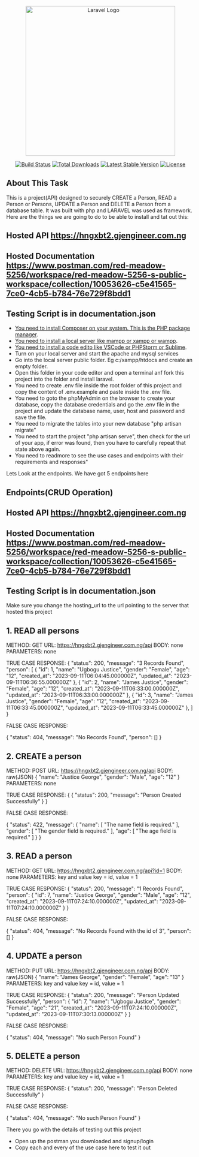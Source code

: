 <p align="center"><a href="https://laravel.com" target="_blank"><img src="https://raw.githubusercontent.com/laravel/art/master/logo-lockup/5%20SVG/2%20CMYK/1%20Full%20Color/laravel-logolockup-cmyk-red.svg" width="400" alt="Laravel Logo"></a></p>

<p align="center">
<a href="https://github.com/laravel/framework/actions"><img src="https://github.com/laravel/framework/workflows/tests/badge.svg" alt="Build Status"></a>
<a href="https://packagist.org/packages/laravel/framework"><img src="https://img.shields.io/packagist/dt/laravel/framework" alt="Total Downloads"></a>
<a href="https://packagist.org/packages/laravel/framework"><img src="https://img.shields.io/packagist/v/laravel/framework" alt="Latest Stable Version"></a>
<a href="https://packagist.org/packages/laravel/framework"><img src="https://img.shields.io/packagist/l/laravel/framework" alt="License"></a>
</p>

## About This Task

This is a project(API) designed to securely CREATE a Person, READ a Person or Persons, UPDATE a Person and DELETE a Person from a database table. It was built with php and LARAVEL was used as framework. Here are the things we are going to do to be able to install and tat out this:
## Hosted API https://hngxbt2.gjengineer.com.ng
## Hosted Documentation https://www.postman.com/red-meadow-5256/workspace/red-meadow-5256-s-public-workspace/collection/10053626-c5e41565-7ce0-4cb5-b784-76e729f8bdd1
## Testing Script is in  documentation.json

- [You need to install Composer on your system. This is the PHP package manager](https://composer.com).
- [You need to install a local server like mampp or xampp or wampp](https://apache.org).
- [You need to install a code edito like VSCode or PHPStorm or Sublime](https://vscode.com).
- Turn on your local server and start the apache and mysql services
- Go into the local server public folder. Eg c:/xampp/htdocs and create an empty folder.
- Open this folder in your code editor and open a terminal anf fork this project into the folder and install laravel.
- You need to create .env file inside the root folder of this project and copy the content of .env.example and paste inside the .env file.
- You need to goto the phpMyAdmin on the browser to create your database, copy the database credentials and go the .env file in the project and update the database name, user, host and password and save the file.
- You need to migrate the tables into your new database "php artisan migrate"
- You need to start the project "php artisan serve", then check for the url of your app, if error was found, then you have to carefully repeat that state above again.
- You need to readmore to see the use cases and endpoints with their requirements and responses"

Lets Look at the endpoints. We have got 5 endpoints here

## Endpoints(CRUD Operation)

## Hosted API https://hngxbt2.gjengineer.com.ng
## Hosted Documentation https://www.postman.com/red-meadow-5256/workspace/red-meadow-5256-s-public-workspace/collection/10053626-c5e41565-7ce0-4cb5-b784-76e729f8bdd1
## Testing Script is in  documentation.json
Make sure you change the hosting_url to the url pointing to the server that hosted this project

## 1. READ all persons

METHOD: GET
URL: https://hngxbt2.gjengineer.com.ng/api
BODY: none
PARAMETERS: none

TRUE CASE RESPONSE: 
{
    "status": 200,
    "message": "3 Records Found",
    "person": [
        {
            "id": 1,
            "name": "Ugbogu Justice",
            "gender": "Female",
            "age": "12",
            "created_at": "2023-09-11T06:04:45.000000Z",
            "updated_at": "2023-09-11T06:36:55.000000Z"
        },
        {
            "id": 2,
            "name": "James Justice",
            "gender": "Female",
            "age": "12",
            "created_at": "2023-09-11T06:33:00.000000Z",
            "updated_at": "2023-09-11T06:33:00.000000Z"
        },
        {
            "id": 3,
            "name": "James Justice",
            "gender": "Female",
            "age": "12",
            "created_at": "2023-09-11T06:33:45.000000Z",
            "updated_at": "2023-09-11T06:33:45.000000Z"
        },
    ]
}

FALSE CASE RESPONSE: 

{
    "status": 404,
    "message": "No Records Found",
    "person": []
}

## 2. CREATE a person

METHOD: POST
URL: https://hngxbt2.gjengineer.com.ng/api
BODY: raw(JSON)
{
    "name": "Justice George",
    "gender": "Male",
    "age": "12"
}
PARAMETERS: none

TRUE CASE RESPONSE: 
{
    {
        "status": 200,
        "message": "Person Created Successfully"
    }
}

FALSE CASE RESPONSE: 

{
    "status": 422,
    "message": {
        "name": [
            "The name field is required."
        ],
        "gender": [
            "The gender field is required."
        ],
        "age": [
            "The age field is required."
        ]
    }
}


## 3. READ a person

METHOD: GET
URL: https://hngxbt2.gjengineer.com.ng/api?id=1
BODY: none
PARAMETERS: key and value
key = id,
value = 1


TRUE CASE RESPONSE: 
{
    "status": 200,
    "message": "1 Records Found",
    "person": {
        "id": 7,
        "name": "Justice George",
        "gender": "Male",
        "age": "12",
        "created_at": "2023-09-11T07:24:10.000000Z",
        "updated_at": "2023-09-11T07:24:10.000000Z"
    }
}

FALSE CASE RESPONSE: 

{
    "status": 404,
    "message": "No Records Found with the id of 3",
    "person": []
}


## 4. UPDATE a person

METHOD: PUT
URL: https://hngxbt2.gjengineer.com.ng/api
BODY: raw(JSON)
{
    "name": "James George",
    "gender": "Female",
    "age": "13"
}
PARAMETERS: key and value
key = id,
value = 1


TRUE CASE RESPONSE: 
{
    "status": 200,
    "message": "Person Updated Successfully",
    "person": {
        "id": 7,
        "name": "Ugbogu Justice",
        "gender": "Female",
        "age": "21",
        "created_at": "2023-09-11T07:24:10.000000Z",
        "updated_at": "2023-09-11T07:30:13.000000Z"
    }
}

FALSE CASE RESPONSE: 

{
    "status": 404,
    "message": "No such Person Found"
}


## 5. DELETE a person

METHOD: DELETE
URL: https://hngxbt2.gjengineer.com.ng/api
BODY: none
PARAMETERS: key and value
key = id,
value = 1


TRUE CASE RESPONSE: 
{
    "status": 200,
    "message": "Person Deleted Successfully"
}

FALSE CASE RESPONSE: 

{
    "status": 404,
    "message": "No such Person Found"
}

There you go with the details of testing out this project
- Open up the postman you downloaded and signup/login
- Copy each and every of the use case here to test it out